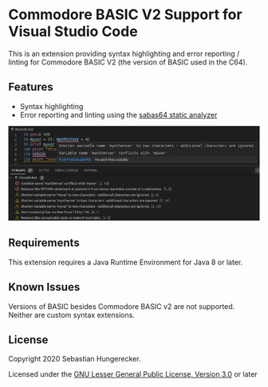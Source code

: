 # Commodore BASIC V2 Support for Visual Studio Code

This is an extension providing syntax highlighting and error reporting / linting for Commodore BASIC V2 (the version of BASIC used in the C64).

## Features

* Syntax highlighting
* Error reporting and linting using the [sabas64 static analyzer](https://github.com/sepp2k/sabas64)

![Screenshot](images/screenshot.png)

## Requirements

This extension requires a Java Runtime Environment for Java 8 or later.

## Known Issues

Versions of BASIC besides Commodore BASIC v2 are not supported. Neither are custom syntax extensions.

## License

Copyright 2020 Sebastian Hungerecker.

Licensed under the [GNU Lesser General Public License, Version 3.0](LICENSE) or later